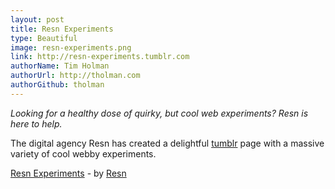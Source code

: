 ```yaml
---
layout: post
title: Resn Experiments
type: Beautiful
image: resn-experiments.png
link: http://resn-experiments.tumblr.com
authorName: Tim Holman
authorUrl: http://tholman.com
authorGithub: tholman
---
```


_Looking for a healthy dose of quirky, but cool web experiments? Resn is here to help._

The digital agency Resn has created a delightful [tumblr](http://resn-experiments.tumblr.com) page with a massive variety of cool webby experiments. 

[Resn Experiments](http://resn-experiments.tumblr.com) - by [Resn](http://placeholder.resn.co.nz)
